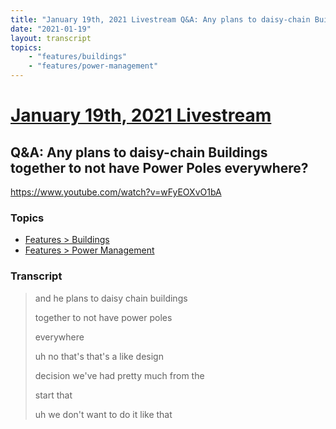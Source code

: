 ```yaml
---
title: "January 19th, 2021 Livestream Q&A: Any plans to daisy-chain Buildings together to not have Power Poles everywhere?"
date: "2021-01-19"
layout: transcript
topics:
    - "features/buildings"
    - "features/power-management"
---
```

# [January 19th, 2021 Livestream](../2021-01-19.md)
## Q&A: Any plans to daisy-chain Buildings together to not have Power Poles everywhere?
https://www.youtube.com/watch?v=wFyEOXvO1bA

### Topics
* [Features > Buildings](../topics/features/buildings.md)
* [Features > Power Management](../topics/features/power-management.md)

### Transcript

> and he plans to daisy chain buildings
>
> together to not have power poles
>
> everywhere
>
> uh no that's that's a like design
>
> decision we've had pretty much from the
>
> start that
>
> uh we don't want to do it like that
